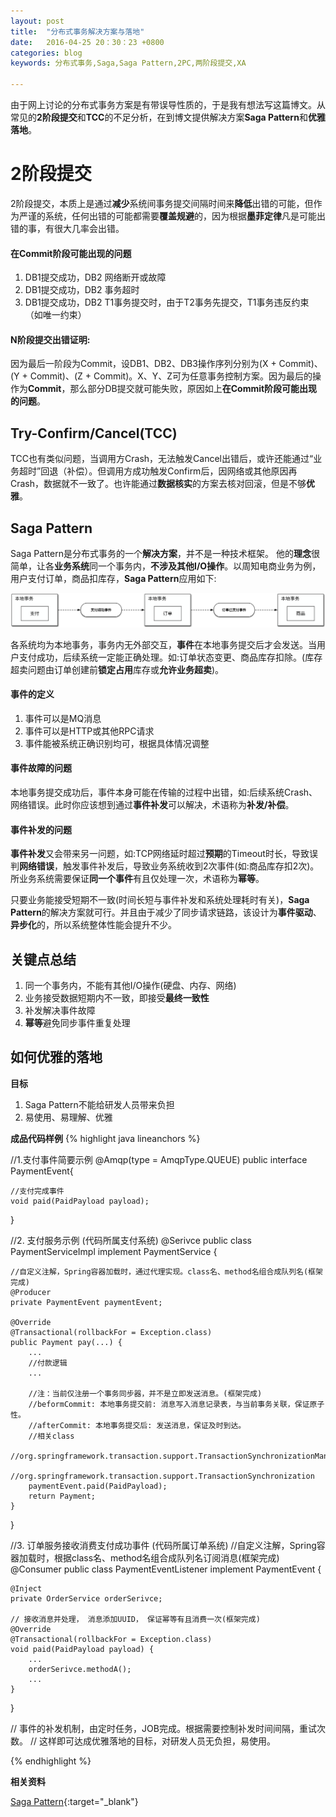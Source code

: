 ```yaml
---
layout: post
title:  "分布式事务解决方案与落地"
date:   2016-04-25 20：30：23 +0800
categories: blog
keywords: 分布式事务,Saga,Saga Pattern,2PC,两阶段提交,XA

---
```

<!--
[分布式事务Keynote分享](https://raw.githubusercontent.com/028820/028820.github.io/master/files/Transaction.key){:target="_blank"} 2018年8月更新-->

由于网上讨论的分布式事务方案是有带误导性质的，于是我有想法写这篇博文。从常见的**2阶段提交**和**TCC**的不足分析，在到博文提供解决方案**Saga Pattern**和**优雅落地**。

<H1><B>2阶段提交</B></H1>

2阶段提交，本质上是通过**减少**系统间事务提交间隔时间来**降低**出错的可能，但作为严谨的系统，任何出错的可能都需要**覆盖规避**的，因为根据**墨菲定律**凡是可能出错的事，有很大几率会出错。

<H4><B>在Commit阶段可能出现的问题</B></H4>

1. DB1提交成功，DB2 网络断开或故障
2. DB1提交成功，DB2 事务超时
3. DB1提交成功，DB2 T1事务提交时，由于T2事务先提交，T1事务违反约束（如唯一约束）


<H4><B>N阶段提交出错证明:</B></H4>

因为最后一阶段为Commit，设DB1、DB2、DB3操作序列分别为(X + Commit)、(Y + Commit)、(Z + Commit)。X、Y、Z可为任意事务控制方案。因为最后的操作为**Commit**，那么部分DB提交就可能失败，原因如上**在Commit阶段可能出现的问题**。


<H2><B>Try-Confirm/Cancel(TCC)</B></H2>

TCC也有类似问题，当调用方Crash，无法触发Cancel出错后，或许还能通过“业务超时”回退（补偿）。但调用方成功触发Confirm后，因网络或其他原因再Crash，数据就不一致了。也许能通过**数据核实**的方案去核对回滚，但是不够**优雅**。


<H2><B>Saga Pattern</B></H2>

Saga Pattern是分布式事务的一个**解决方案**，并不是一种技术框架。
他的**理念**很简单，让各**业务系统**同一个事务内，**不涉及其他I/O操作**。以周知电商业务为例，用户支付订单，商品扣库存，**Saga Pattern**应用如下:

![](/img/transacation/saga.png)

各系统均为本地事务，事务内无外部交互，**事件**在本地事务提交后才会发送。当用户支付成功，后续系统一定能正确处理。如:订单状态变更、商品库存扣除。(库存超卖问题由订单创建前**锁定占用**库存或**允许业务超卖**)。

<H4><B>事件的定义</B></H4>

1. 事件可以是MQ消息
2. 事件可以是HTTP或其他RPC请求
3. 事件能被系统正确识别均可，根据具体情况调整

<H4><B>事件故障的问题</B></H4>

本地事务提交成功后，事件本身可能在传输的过程中出错，如:后续系统Crash、网络错误。此时你应该想到通过**事件补发**可以解决，术语称为**补发/补偿**。

<H4><B>事件补发的问题</B></H4>

**事件补发**又会带来另一问题，如:TCP网络延时超过**预期**的Timeout时长，导致误判**网络错误**，触发事件补发后，导致业务系统收到2次事件(如:商品库存扣2次)。所业务系统需要保证**同一个事件**有且仅处理一次，术语称为**幂等**。

只要业务能接受短期不一致(时间长短与事件补发和系统处理耗时有关)，**Saga Pattern**的解决方案就可行。并且由于减少了同步请求链路，该设计为**事件驱动**、**异步化**的，所以系统整体性能会提升不少。

<H2><B>关键点总结</B></H2>

1. 同一个事务内，不能有其他I/O操作(硬盘、内存、网络)
2. 业务接受数据短期内不一致，即接受**最终一致性**
3. 补发解决事件故障
4. **幂等**避免同步事件重复处理


<H2><B>如何优雅的落地</B></H2>

**目标**

1. Saga Pattern不能给研发人员带来负担
2. 易使用、易理解、优雅

**成品代码样例**
{% highlight java lineanchors %}

//1.支付事件简要示例
@Amqp(type = AmqpType.QUEUE)
public interface PaymentEvent{

    //支付完成事件
    void paid(PaidPayload payload);
    
}


//2. 支付服务示例 (代码所属支付系统)
@Serivce
public class PaymentServiceImpl implement PaymentService {
    
    //自定义注解，Spring容器加载时，通过代理实现。class名、method名组合成队列名(框架完成)
    @Producer
    private PaymentEvent paymentEvent;
   
    @Override
    @Transactional(rollbackFor = Exception.class)
    public Payment pay(...) {
        ...
        //付款逻辑
        ...
        
        //注：当前仅注册一个事务同步器，并不是立即发送消息。(框架完成)
        //beformCommit: 本地事务提交前: 消息写入消息记录表，与当前事务关联，保证原子性。
        //afterCommit: 本地事务提交后: 发送消息，保证及时到达。
        //相关class
        //org.springframework.transaction.support.TransactionSynchronizationManager
        //org.springframework.transaction.support.TransactionSynchronization
        paymentEvent.paid(PaidPayload);
        return Payment;
    }
}

//3. 订单服务接收消费支付成功事件 (代码所属订单系统)
//自定义注解，Spring容器加载时，根据class名、method名组合成队列名订阅消息(框架完成)
@Consumer
public class PaymentEventListener implement PaymentEvent {
	
    @Inject
    private OrderService orderSerivce;

    // 接收消息并处理， 消息添加UUID， 保证幂等有且消费一次(框架完成)
    @Override
    @Transactional(rollbackFor = Exception.class)
    void paid(PaidPayload payload) {
        ...
        orderSerivce.methodA(); 
        ...
    }
}

// 事件的补发机制，由定时任务，JOB完成。根据需要控制补发时间间隔，重试次数。
// 这样即可达成优雅落地的目标，对研发人员无负担，易使用。

{% endhighlight %}

**相关资料**

[Saga Pattern](https://microservices.io/patterns/data/saga.html){:target="_blank"}

